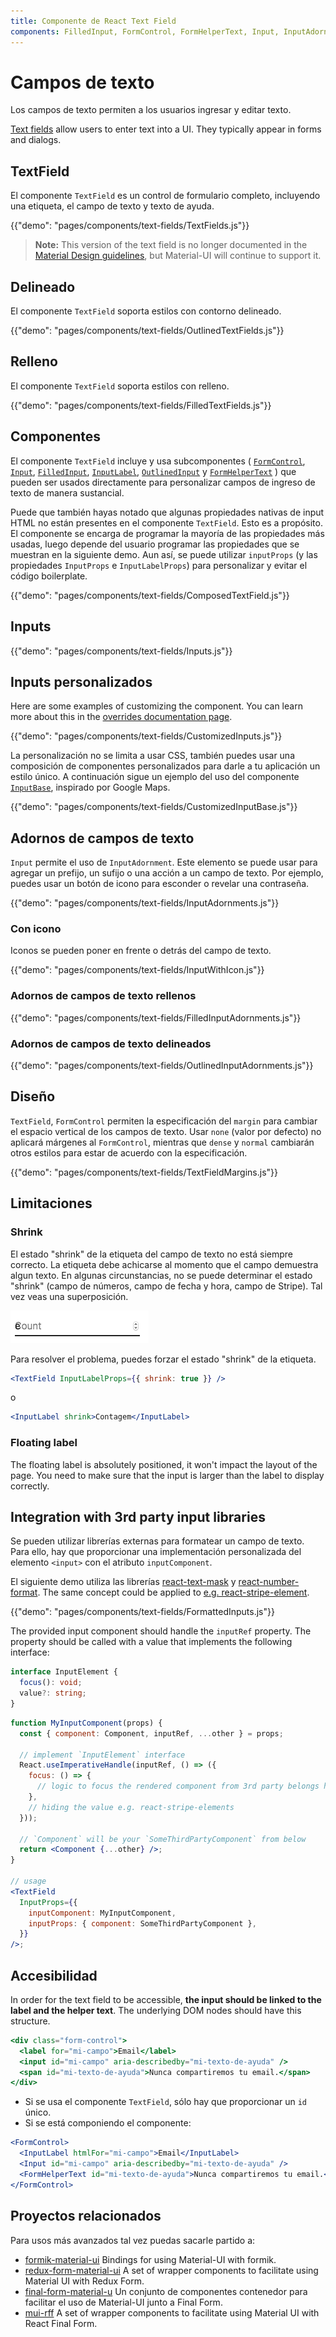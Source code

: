 ```yaml
---
title: Componente de React Text Field
components: FilledInput, FormControl, FormHelperText, Input, InputAdornment, InputBase, InputLabel, OutlinedInput, TextField
---
```


# Campos de texto

<p class="description">Los campos de texto permiten a los usuarios ingresar y editar texto.</p>

[Text fields](https://material.io/design/components/text-fields.html) allow users to enter text into a UI. They typically appear in forms and dialogs.

## TextField

El componente `TextField` es un control de formulario completo, incluyendo una etiqueta, el campo de texto y texto de ayuda.

{{"demo": "pages/components/text-fields/TextFields.js"}}

> **Note:** This version of the text field is no longer documented in the [Material Design guidelines](https://material.io/), but Material-UI will continue to support it.

## Delineado

El componente `TextField` soporta estilos con contorno delineado.

{{"demo": "pages/components/text-fields/OutlinedTextFields.js"}}

## Relleno

El componente `TextField` soporta estilos con relleno.

{{"demo": "pages/components/text-fields/FilledTextFields.js"}}

## Componentes

El componente `TextField` incluye y usa subcomponentes ( [`FormControl`](/api/form-control/), [`Input`](/api/input/), [`FilledInput`](/api/filled-input/), [`InputLabel`](/api/input-label/), [`OutlinedInput`](/api/outlined-input/) y [`FormHelperText`](/api/form-helper-text/) ) que pueden ser usados directamente para personalizar campos de ingreso de texto de manera sustancial.

Puede que también hayas notado que algunas propiedades nativas de input HTML no están presentes en el componente `TextField`. Esto es a propósito. El componente se encarga de programar la mayoría de las propiedades más usadas, luego depende del usuario programar las propiedades que se muestran en la siguiente demo. Aun así, se puede utilizar `inputProps` (y las propiedades `InputProps` e `InputLabelProps`) para personalizar y evitar el código boilerplate.

{{"demo": "pages/components/text-fields/ComposedTextField.js"}}

## Inputs

{{"demo": "pages/components/text-fields/Inputs.js"}}

## Inputs personalizados

Here are some examples of customizing the component. You can learn more about this in the [overrides documentation page](/customization/components/).

{{"demo": "pages/components/text-fields/CustomizedInputs.js"}}

La personalización no se limita a usar CSS, también puedes usar una composición de componentes personalizados para darle a tu aplicación un estilo único. A continuación sigue un ejemplo del uso del componente [`InputBase`](/api/input-base/), inspirado por Google Maps.

{{"demo": "pages/components/text-fields/CustomizedInputBase.js"}}

## Adornos de campos de texto

`Input` permite el uso de `InputAdornment`. Este elemento se puede usar para agregar un prefijo, un sufijo o una acción a un campo de texto. Por ejemplo, puedes usar un botón de icono para esconder o revelar una contraseña.

{{"demo": "pages/components/text-fields/InputAdornments.js"}}

### Con icono

Iconos se pueden poner en frente o detrás del campo de texto.

{{"demo": "pages/components/text-fields/InputWithIcon.js"}}

### Adornos de campos de texto rellenos

{{"demo": "pages/components/text-fields/FilledInputAdornments.js"}}

### Adornos de campos de texto delineados

{{"demo": "pages/components/text-fields/OutlinedInputAdornments.js"}}

## Diseño

`TextField`, `FormControl` permiten la especificación del `margin` para cambiar el espacio vertical de los campos de texto. Usar `none` (valor por defecto) no aplicará márgenes al `FormControl`, mientras que `dense` y `normal` cambiarán otros estilos para estar de acuerdo con la especificación.

{{"demo": "pages/components/text-fields/TextFieldMargins.js"}}

## Limitaciones

### Shrink

El estado "shrink" de la etiqueta del campo de texto no está siempre correcto. La etiqueta debe achicarse al momento que el campo demuestra algun texto. En algunas circunstancias, no se puede determinar el estado "shrink" (campo de números, campo de fecha y hora, campo de Stripe). Tal vez veas una superposición.

![shrink](/static/images/text-fields/shrink.png)

Para resolver el problema, puedes forzar el estado "shrink" de la etiqueta.

```jsx
<TextField InputLabelProps={{ shrink: true }} />
```

o

```jsx
<InputLabel shrink>Contagem</InputLabel>
```

### Floating label

The floating label is absolutely positioned, it won't impact the layout of the page. You need to make sure that the input is larger than the label to display correctly.

## Integration with 3rd party input libraries

Se pueden utilizar librerías externas para formatear un campo de texto. Para ello, hay que proporcionar una implementación personalizada del elemento `<input>` con el atributo `inputComponent`.

El siguiente demo utiliza las librerías [react-text-mask](https://github.com/text-mask/text-mask) y [react-number-format](https://github.com/s-yadav/react-number-format). The same concept could be applied to [e.g. react-stripe-element](https://github.com/mui-org/material-ui/issues/16037).

{{"demo": "pages/components/text-fields/FormattedInputs.js"}}

The provided input component should handle the `inputRef` property. The property should be called with a value that implements the following interface:

```ts
interface InputElement {
  focus(): void;
  value?: string;
}
```

```jsx
function MyInputComponent(props) {
  const { component: Component, inputRef, ...other } = props;

  // implement `InputElement` interface
  React.useImperativeHandle(inputRef, () => ({
    focus: () => {
      // logic to focus the rendered component from 3rd party belongs here
    },
    // hiding the value e.g. react-stripe-elements
  }));

  // `Component` will be your `SomeThirdPartyComponent` from below
  return <Component {...other} />;
}

// usage
<TextField
  InputProps={{
    inputComponent: MyInputComponent,
    inputProps: { component: SomeThirdPartyComponent },
  }}
/>;
```

## Accesibilidad

In order for the text field to be accessible, **the input should be linked to the label and the helper text**. The underlying DOM nodes should have this structure.

```jsx
<div class="form-control">
  <label for="mi-campo">Email</label>
  <input id="mi-campo" aria-describedby="mi-texto-de-ayuda" />
  <span id="mi-texto-de-ayuda">Nunca compartiremos tu email.</span>
</div>
```

- Si se usa el componente `TextField`, sólo hay que proporcionar un `id` único.
- Si se está componiendo el componente:

```jsx
<FormControl>
  <InputLabel htmlFor="mi-campo">Email</InputLabel>
  <Input id="mi-campo" aria-describedby="mi-texto-de-ayuda" />
  <FormHelperText id="mi-texto-de-ayuda">Nunca compartiremos tu email.</FormHelperText>
</FormControl>
```

## Proyectos relacionados

Para usos más avanzados tal vez puedas sacarle partido a:

- [formik-material-ui](https://github.com/stackworx/formik-material-ui) Bindings for using Material-UI with formik.
- [redux-form-material-ui](https://github.com/erikras/redux-form-material-ui) A set of wrapper components to facilitate using Material UI with Redux Form.
- [final-form-material-u](https://github.com/Deadly0/final-form-material-ui) Un conjunto de componentes contenedor para facilitar el uso de Material-UI junto a Final Form.
- [mui-rff](https://github.com/lookfirst/mui-rff) A set of wrapper components to facilitate using Material UI with React Final Form.